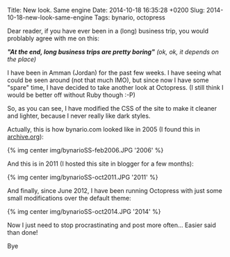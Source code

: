Title: New look. Same engine
Date: 2014-10-18 16:35:28 +0200
Slug: 2014-10-18-new-look-same-engine
Tags: bynario, octopress

Dear reader, if you have ever been in a (long) business trip, you would problably agree with me on this:

**_"At the end, long business trips are pretty boring"_** _(ok, ok, it depends on the place)_

I have been in Amman (Jordan) for the past few weeks. I have seeing what could be seen around (not that much IMO), but since now I have some "spare" time, I have decided to take another look at Octopress.  (I still think I would be better off without Ruby though :-P)

So, as you can see, I have modified the CSS of the site to make it cleaner and lighter, because I never really like dark styles.

Actually, this is how bynario.com looked like in 2005 (I found this in [archive.org](https://www.archive.org)):

{% img center img/bynarioSS-feb2006.JPG  '2006' %}

And this is in 2011 (I hosted this site in blogger for a few months):

{% img center img/bynarioSS-oct2011.JPG  '2011' %}

And finally, since June 2012, I have been running Octopress with just some small modifications over the default theme:

{% img center img/bynarioSS-oct2014.JPG  '2014' %}

Now I just need to stop procrastinating and post more often... Easier said than done!

Bye
